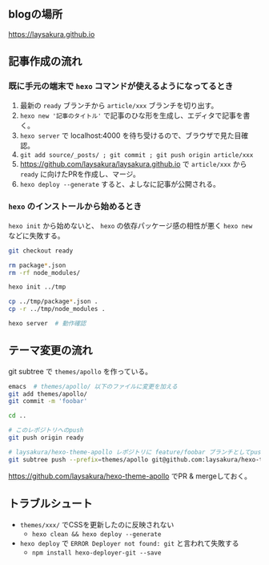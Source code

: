 ## blogの場所

https://laysakura.github.io

## 記事作成の流れ

### 既に手元の端末で `hexo` コマンドが使えるようになってるとき

1. 最新の `ready` ブランチから `article/xxx` ブランチを切り出す。
2. `hexo new '記事のタイトル'` で記事のひな形を生成し、エディタで記事を書く。
3. `hexo server` で localhost:4000 を待ち受けるので、ブラウザで見た目確認。
4. `git add source/_posts/ ; git commit ; git push origin article/xxx`
5. https://github.com/laysakura/laysakura.github.io で `article/xxx` から `ready` に向けたPRを作成し、マージ。
6. `hexo deploy --generate` すると、よしなに記事が公開される。

### `hexo` のインストールから始めるとき

`hexo init` から始めないと、 `hexo` の依存パッケージ感の相性が悪く `hexo new` などに失敗する。

```bash
git checkout ready

rm package*.json
rm -rf node_modules/

hexo init ../tmp

cp ../tmp/package*.json .
cp -r ../tmp/node_modules .

hexo server  # 動作確認
```

## テーマ変更の流れ

git subtree で `themes/apollo` を作っている。

```bash
emacs  # themes/apollo/ 以下のファイルに変更を加える
git add themes/apollo/
git commit -m 'foobar'

cd ..

# このレポジトリへのpush
git push origin ready

# laysakura/hexo-theme-apollo レポジトリに feature/foobar ブランチとしてpush
git subtree push --prefix=themes/apollo git@github.com:laysakura/hexo-theme-apollo.git feature/foobar
```

https://github.com/laysakura/hexo-theme-apollo でPR & mergeしておく。

## トラブルシュート

- `themes/xxx/` でCSSを更新したのに反映されない
    - `hexo clean && hexo deploy --generate`
- `hexo deploy` で `ERROR Deployer not found: git` と言われて失敗する
    - `npm install hexo-deployer-git --save`
